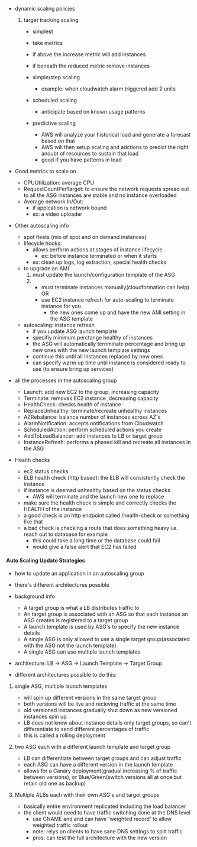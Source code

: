 * dynamic scaling policies
    1. target tracking scaling
        * simplest
        * take metrics 
        * if above the increase metric will add instances 
        * if beneath the reduced metric remove instances

        * simple/step scaling
            * example: when cloudwatch alarm triggered add 2 units

        * scheduled scaling
            * anticipate based on known usage patterns

        * predictive scaling
            * AWS will analyze your historical load and generate a forecast based on that
            * AWS will then setup scaling and adctions to predict the right anoubt of resources to sustain that load
            * good if you have patterns in load
        
* Good metrics to scale on
    * CPUUtilization: average CPU
    * RequestCountPerTarget: to ensure the network requests spread out to all the ASG instances are stable and no instance overloaded 
    * Average network In/Out: 
        * if applcation is network bound
        * ex: a video uploader
        
* Other autoscaling info
    * spot fleets (mix of spot and on demand instances)
    * lifecycle hooks:
        * allows perform actions at stages of instance lifecycle
            * ex: before instance terminated or when it starts
        * ex: clean up logs, log extraction, special health checks
    * to upgrade an AMI
        1. must update the launch/configuration template of the ASG
        2. 
            * must terminate instances manually(cloudformation can help)  OR
            * use EC2 instance refresh for auto-scaling to terminate instance for you 
                * the new ones come up and have the new AMI setting in the ASG template
    * autoscaling: instance refresh
        * if you update ASG launch template
        * specifiy minimum perctange healthy of instances
        * the ASG will automatically ternminate percentage and bring up new ones with the new launch template settings
        * continue this until all instances replaced by new ones 
        * can specify warm up time until instance is considered ready to use (to ensure bring up services)

* all the processes in the autoscaling group
    * Launch: add new EC2 to the group, increasing capacity
    * Terminate: removes EC2 instance ,decreasing capacity
    * HealthCheck: checks health of instance
    * ReplaceUnhealthy: terminate/recreate unhealthy instances
    * AZRebalance: balance number of instances across AZ's
    * AlarmNotification: accepts notifications from Cloudwatch
    * ScheduledAction: perform scheduled actions you create
    * AddToLoadBalancer: add instances to LB or target group
    * InstanceRefresh: performs a phased kill and recreate all instances in the ASG

* Health checks
    * ec2 status checks
    * ELB health check (http based): the ELB will consistently check the instance
    * if instance is deemed unhealthy based on the status checks
        * AWS will terminate and the launch new one to replace
    * make sure the health check is simple and correctly checks the HEALTH of the instance
    * a good check is an http endpoint called /health-check or something like that
    * a bad check is checking a route that does something heavy i.e. reach out to database for example
        * this could take a long time or the database could fail
        * would give a false alert that EC2 has failed 


#### Auto Scaling Update Strategies
* how to update an application in an autoscaling group
* there's different architectures possible

* background info
    * A target group is what a LB distributes traffic to
    * An target group is associated with an ASG so that each instance an ASG creates is registered to a target group
    * A launch template is used by ASG's to specify the new instance details
    * A single ASG is only allowed to use a single target group(associated with the ASG not the launch template)
    * A single ASG can use multiple launch templates

* architecture:  LB -> ASG -> Launch Template -> Target Group

* different architectures possible to do this: 

1. single ASG, multiple launch templates
    * will spin up different versions in the same target group
    * both versions will be live and recieving traffic at the same time
    * old versioned instances gradually shut down as new versioned instances spin up
    * LB does not know about instance details only target groups, so can't differentiate to send different percentages of traffic
    * this is called a rolling deployment

2. two ASG each with a different launch template and target group
    * LB can differentiate between target groups and can adjust traffic
    * each ASG can have a different version in the launch template
    * allows for a Canary deployment(gradual increasing  % of traffic between versions), or Blue/Green(switch versions all at once but retain old one as backup)


3. Multiple ALBs each with their own ASG's and target groups
    * basically entire environment replicated including the load balancer
    * the client would need to have traffic switching done at the DNS level
        * use CNAME and and can have 'weighted record' to allow weighted traffic rollout
        * note: relys on clients to have sane DNS settings to split traffic
        * pros: can test the full architecture with the new version 
